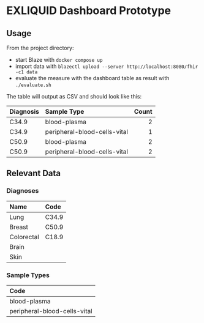 # EXLIQUID Dashboard Prototype

## Usage

From the project directory:

* start Blaze with `docker compose up`
* import data with `blazectl upload --server http://localhost:8080/fhir -c1 data` 
* evaluate the measure with the dashboard table as result with `./evaluate.sh`

The table will output as CSV and should look like this:

| Diagnosis | Sample Type | Count |
|:----------|:------------|------:|
| C34.9 | blood-plasma                 | 2 |
| C34.9 | peripheral-blood-cells-vital | 1 |
| C50.9 | blood-plasma                 | 2 |
| C50.9 | peripheral-blood-cells-vital | 2 |

## Relevant Data

### Diagnoses

| Name | Code |
|:-----|:-----|
| Lung | C34.9 |
| Breast | C50.9 |
| Colorectal | C18.9 |
| Brain | |
| Skin | |

### Sample Types

| Code |
|:-----|
| blood-plasma |
| peripheral-blood-cells-vital |
